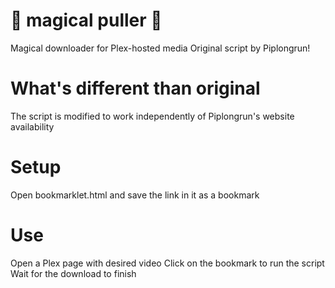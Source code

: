 # 🧙 magical puller 💾
Magical downloader for Plex-hosted media
Original script by Piplongrun!

# What's different than original
The script is modified to work independently of Piplongrun's website availability

# Setup
Open bookmarklet.html and save the link in it as a bookmark

# Use
Open a Plex page with desired video
Click on the bookmark to run the script
Wait for the download to finish
